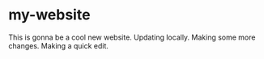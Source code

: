 # my-website
This is gonna be a cool new website.
Updating locally.
Making some more changes.
Making a quick edit.
